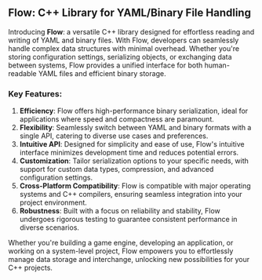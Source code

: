 ## Flow: C++ Library for YAML/Binary File Handling

Introducing **Flow**: a versatile C++ library designed for effortless reading and writing of YAML and binary files. With Flow, developers can seamlessly handle complex data structures with minimal overhead. Whether you're storing configuration settings, serializing objects, or exchanging data between systems, Flow provides a unified interface for both human-readable YAML files and efficient binary storage.

### Key Features:
1. **Efficiency**: Flow offers high-performance binary serialization, ideal for applications where speed and compactness are paramount.
2. **Flexibility**: Seamlessly switch between YAML and binary formats with a single API, catering to diverse use cases and preferences.
3. **Intuitive API**: Designed for simplicity and ease of use, Flow's intuitive interface minimizes development time and reduces potential errors.
4. **Customization**: Tailor serialization options to your specific needs, with support for custom data types, compression, and advanced configuration settings.
5. **Cross-Platform Compatibility**: Flow is compatible with major operating systems and C++ compilers, ensuring seamless integration into your project environment.
6. **Robustness**: Built with a focus on reliability and stability, Flow undergoes rigorous testing to guarantee consistent performance in diverse scenarios.

Whether you're building a game engine, developing an application, or working on a system-level project, Flow empowers you to effortlessly manage data storage and interchange, unlocking new possibilities for your C++ projects.